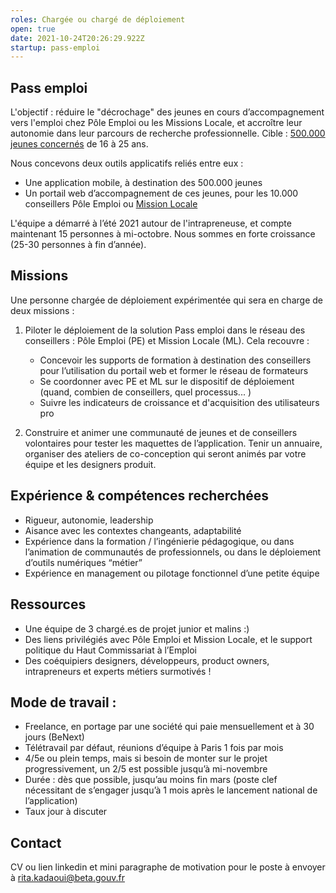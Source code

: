```yaml
---
roles: Chargée ou chargé de déploiement
open: true
date: 2021-10-24T20:26:29.922Z
startup: pass-emploi
---
```


## Pass emploi

L'objectif : réduire le "décrochage" des jeunes en cours d’accompagnement vers l'emploi chez Pôle Emploi ou les Missions Locale, et accroître leur autonomie dans leur parcours de recherche professionnelle. Cible : [500.000 jeunes concernés](https://www.lesechos.fr/economie-france/social/exclusif-le-revenu-dengagement-sera-recentre-sur-les-500000-jeunes-les-plus-precaires-1352484#:~:text=Pour%20rappel%2C%20le%20revenu%20d,jusqu'%C3%A0%20500%20euros%20mensuels.) de 16 à 25 ans. 

Nous concevons deux outils applicatifs reliés entre eux :
- Une application mobile, à destination des 500.000 jeunes
- Un portail web d’accompagnement de ces jeunes, pour les 10.000 conseillers Pôle Emploi ou [Mission Locale](https://travail-emploi.gouv.fr/ministere/service-public-de-l-emploi/article/missions-locales) 

L'équipe a démarré à l’été 2021 autour de l'intrapreneuse, et compte maintenant 15 personnes à mi-octobre. Nous sommes en forte croissance (25-30 personnes à fin d’année).

## Missions 

Une personne chargée de déploiement expérimentée qui sera en charge de deux missions :
1. Piloter le déploiement de la solution Pass emploi dans le réseau des conseillers : Pôle Emploi (PE) et Mission Locale (ML). Cela recouvre :
      - Concevoir les supports de formation à destination des conseillers pour l’utilisation du portail web et former le réseau de formateurs
      - Se coordonner avec PE et ML sur le dispositif de déploiement (quand, combien de conseillers, quel processus... )
      - Suivre les indicateurs de croissance et d'acquisition des utilisateurs pro 

2. Construire et animer une communauté de jeunes et de conseillers volontaires pour tester les maquettes de l’application. Tenir un annuaire, organiser des ateliers de co-conception qui seront animés par votre équipe et les designers produit.

## Expérience & compétences recherchées 
* Rigueur, autonomie, leadership
* Aisance avec les contextes changeants, adaptabilité
* Expérience dans la formation / l’ingénierie pédagogique, ou dans l’animation de communautés de professionnels, ou dans le déploiement d’outils numériques “métier”
* Expérience en management ou pilotage fonctionnel d’une petite équipe

## Ressources
* Une équipe de 3 chargé.es de projet junior et malins :)
* Des liens privilégiés avec Pôle Emploi et Mission Locale, et le support politique du Haut Commissariat à l’Emploi
* Des coéquipiers designers, développeurs, product owners, intrapreneurs et experts métiers surmotivés !

## Mode de travail :
* Freelance, en portage par une société qui paie mensuellement et à 30 jours (BeNext)
* Télétravail par défaut, réunions d’équipe à Paris 1 fois par mois
* 4/5e ou plein temps, mais si besoin de monter sur le projet progressivement, un 2/5 est possible jusqu’à mi-novembre
* Durée : dès que possible, jusqu’au moins fin mars (poste clef nécessitant de s’engager jusqu’à 1 mois après le lancement national de l’application) 
* Taux jour à discuter

## Contact 
CV ou lien linkedin et mini paragraphe de motivation pour le poste à envoyer à [rita.kadaoui@beta.gouv.fr](mailto:rita.kadaoui@beta.gouv.fr)
